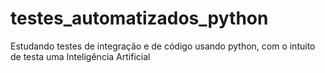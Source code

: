 # testes_automatizados_python
Estudando testes de integração e de código usando python, com o intuito de testa uma Inteligência Artificial
